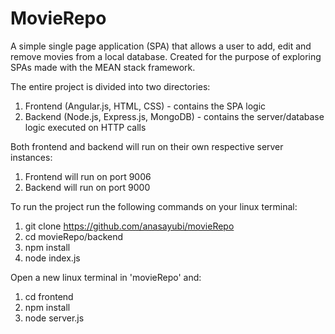 # MovieRepo
A simple single page application (SPA) that allows a user to add, edit and remove movies from a local database. Created for the purpose of exploring SPAs made with the MEAN stack framework.

The entire project is divided into two directories:
1) Frontend (Angular.js, HTML, CSS) - contains the SPA logic
2) Backend (Node.js, Express.js, MongoDB) - contains the server/database logic executed on HTTP calls

Both frontend and backend will run on their own respective server instances:
1) Frontend will run on port 9006
2) Backend will run on port 9000   

To run the project run the following commands on your linux terminal:
1) git clone https://github.com/anasayubi/movieRepo
2) cd movieRepo/backend
3) npm install
4) node index.js  

Open a new linux terminal in 'movieRepo' and:  
1) cd frontend
2) npm install
3) node server.js
